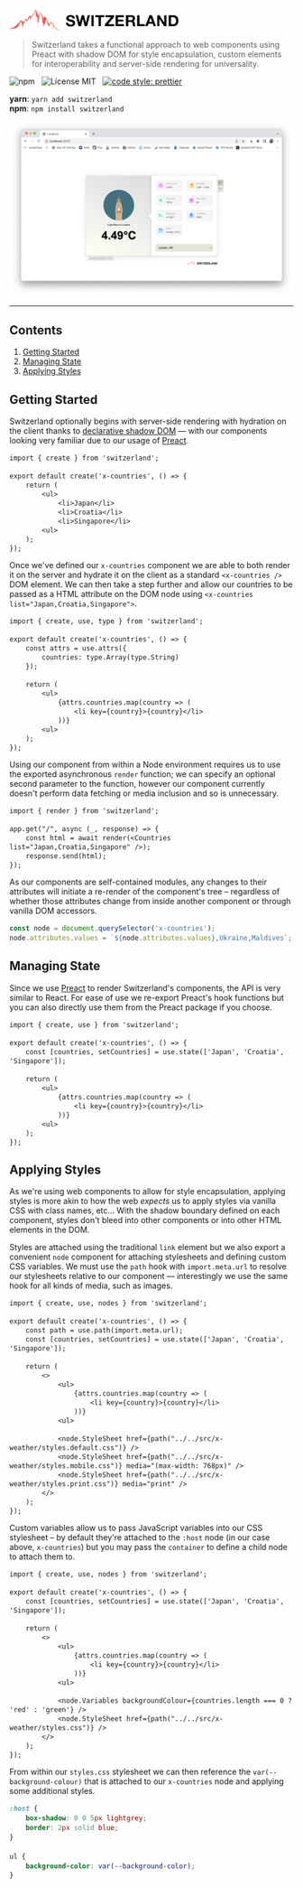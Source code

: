 <img src="media/logo.png" alt="Switzerland" width="300" />

> Switzerland takes a functional approach to web components using Preact with shadow DOM for style encapsulation, custom elements for interoperability and server-side rendering for universality.

![npm](http://img.shields.io/npm/v/switzerland.svg?style=for-the-badge)
&nbsp;
![License MIT](http://img.shields.io/badge/license-mit-lightgrey.svg?style=for-the-badge)
&nbsp;
[![code style: prettier](https://img.shields.io/badge/code_style-prettier-ff69b4.svg?style=for-the-badge)](https://github.com/prettier/prettier)

**yarn**: `yarn add switzerland`
<br />
**npm**: `npm install switzerland`
<br />
<!-- **cdn**: [`https://cdn.jsdelivr.net/npm/switzerland@latest/es/index.js`](https://cdn.jsdelivr.net/npm/switzerland@latest/es/index.js) -->

![Screenshot](media/screenshot.png)

---

## Contents

1. [Getting Started](#getting-started)
2. [Managing State](#managing-state)
3. [Applying Styles](#applying-styles)

## Getting Started

Switzerland optionally begins with server-side rendering with hydration on the client thanks to [declarative shadow DOM](https://developer.chrome.com/en/articles/declarative-shadow-dom/) &mdash; with our components looking very familiar due to our usage of [Preact](https://preactjs.com/).

```tsx
import { create } from 'switzerland';

export default create('x-countries', () => {
    return (
        <ul>
            <li>Japan</li>
            <li>Croatia</li>
            <li>Singapore</li>
        <ul>
    );
});
```

Once we've defined our `x-countries` component we are able to both render it on the server and hydrate it on the client as a standard `<x-countries />` DOM element. We can then take a step further and allow our countries to be passed as a HTML attribute on the DOM node using `<x-countries list="Japan,Croatia,Singapore">`.

```tsx
import { create, use, type } from 'switzerland';

export default create('x-countries', () => {
    const attrs = use.attrs({
        countries: type.Array(type.String)
    });

    return (
        <ul>
            {attrs.countries.map(country => (
                <li key={country}>{country}</li>
            ))}
        <ul>
    );
});
```

Using our component from within a Node environment requires us to use the exported asynchronous `render` function; we can specify an optional second parameter to the function, however our component currently doesn't perform data fetching or media inclusion and so is unnecessary.

```tsx
import { render } from 'switzerland';

app.get("/", async (_, response) => {
    const html = await render(<Countries list="Japan,Croatia,Singapore" />);
    response.send(html);
});
```

As our components are self-contained modules, any changes to their attributes will initiate a re-render of the component's tree &ndash; regardless of whether those attributes change from inside another component or through vanilla DOM accessors.

```js
const node = document.querySelector('x-countries');
node.attributes.values = `${node.attributes.values},Ukraine,Maldives`;
```

## Managing State

Since we use [Preact](https://preactjs.com/) to render Switzerland's components, the API is very similar to React. For ease of use we re-export Preact's hook functions but you can also directly use them from the Preact package if you choose.

```tsx
import { create, use } from 'switzerland';

export default create('x-countries', () => {
    const [countries, setCountries] = use.state(['Japan', 'Croatia', 'Singapore']);

    return (
        <ul>
            {attrs.countries.map(country => (
                <li key={country}>{country}</li>
            ))}
        <ul>
    );
});
```

## Applying Styles

As we're using web components to allow for style encapsulation, applying styles is more akin to how the web _expects_ us to apply styles via vanilla CSS with class names, etc... With the shadow boundary defined on each component, styles don't bleed into other components or into other HTML elements in the DOM.

Styles are attached using the traditional `link` element but we also export a convenient `node` component for attaching stylesheets and defining custom CSS variables. We must use the `path` hook with `import.meta.url` to resolve our stylesheets relative to our component &mdash; interestingly we use the same hook for all kinds of media, such as images.

```tsx
import { create, use, nodes } from 'switzerland';

export default create('x-countries', () => {
    const path = use.path(import.meta.url);
    const [countries, setCountries] = use.state(['Japan', 'Croatia', 'Singapore']);

    return (
        <>
            <ul>
                {attrs.countries.map(country => (
                    <li key={country}>{country}</li>
                ))}
            <ul>

            <node.StyleSheet href={path("../../src/x-weather/styles.default.css")} />
            <node.StyleSheet href={path("../../src/x-weather/styles.mobile.css")} media="(max-width: 768px)" />
            <node.StyleSheet href={path("../../src/x-weather/styles.print.css")} media="print" />
        </>
    );
});
```

Custom variables allow us to pass JavaScript variables into our CSS stylesheet &ndash; by default they're attached to the `:host` node (in our case above, `x-countries`) but you may pass the `container` to define a child node to attach them to.

```tsx
import { create, use, nodes } from 'switzerland';

export default create('x-countries', () => {
    const [countries, setCountries] = use.state(['Japan', 'Croatia', 'Singapore']);

    return (
        <>
            <ul>
                {attrs.countries.map(country => (
                    <li key={country}>{country}</li>
                ))}
            <ul>

            <node.Variables backgroundColour={countries.length === 0 ? 'red' : 'green'} />
            <node.StyleSheet href={path("../../src/x-weather/styles.css")} />
        </>
    );
});
```

From within our `styles.css` stylesheet we can then reference the `var(--background-colour)` that is attached to our `x-countries` node and applying some additional styles.

```css
:host {
    box-shadow: 0 0 5px lightgrey;
    border: 2px solid blue;
}

ul {
    background-color: var(--background-color);
}
```
